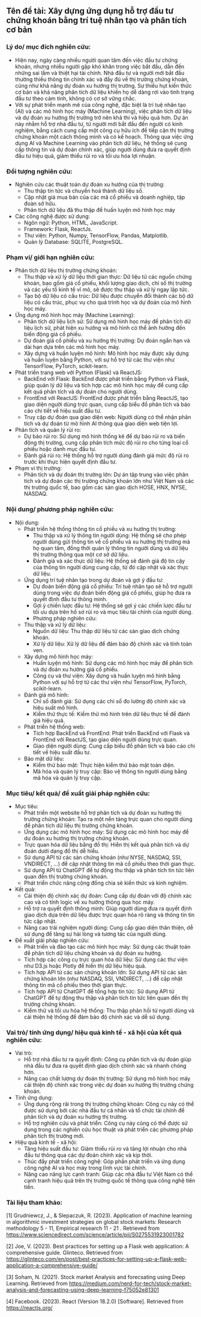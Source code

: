 ## Tên đề tài: Xây dựng ứng dụng hỗ trợ đầu tư chứng khoán bằng trí tuệ nhân tạo và phân tích cơ bản

### Lý do/ mục đích nghiên cứu:
- Hiện nay, ngày càng nhiều người quan tâm đến việc đầu tư chứng khoán, nhưng nhiều người gặp khó khăn trong việc bắt đầu, dẫn đến những sai lầm và thiệt hại tài chính. Nhà đầu tư và người mới bắt đầu thường thiếu thông tin chính xác và đầy đủ về thị trường chứng khoán, cũng như khả năng dự đoán xu hướng thị trường. Sự thiếu hụt kiến thức cơ bản và khả năng phân tích dữ liệu khiến họ dễ dàng rơi vào tình trạng đầu tư theo cảm tính, không có cơ sở vững chắc.
- Với sự phát triển mạnh mẽ của công nghệ, đặc biệt là trí tuệ nhân tạo (AI) và các mô hình học máy (Machine Learning), việc phân tích dữ liệu và dự đoán xu hướng thị trường trở nên khả thi và hiệu quả hơn. Dự án này nhằm hỗ trợ nhà đầu tư, từ người mới bắt đầu đến người có kinh nghiệm, bằng cách cung cấp một công cụ hữu ích để tiếp cận thị trường chứng khoán một cách thông minh và có kế hoạch. Thông qua việc ứng dụng AI và Machine Learning vào phân tích dữ liệu, hệ thống sẽ cung cấp thông tin và dự đoán chính xác, giúp người dùng đưa ra quyết định đầu tư hiệu quả, giảm thiểu rủi ro và tối ưu hóa lợi nhuận.
  
### Đối tượng nghiên cứu:
- Nghiên cứu các thuật toán dự đoán xu hướng của thị trường:
  + Thu thập tin tức và chuyển hoá thành dữ liệu số.
  + Cập nhật giá mua bán của các mã cổ phiếu và doanh nghiệp, tập đoàn sở hữu.
  + Phân tích dữ liệu đã thu thập để huấn luyện mô hình học máy
- Các công nghệ được sử dụng:
  + Ngôn ngữ: Python, HTML, JavaScript.
  + Framework: Flask, ReactJs.
  + Thư viện: Python, Numpy, TensorFlow, Pandas, Matplotlib.
  + Quản lý Database: SQLITE, PostgreSQL.
  
### Phạm vi/ giới hạn nghiên cứu:
- Phân tích dữ liệu thị trường chứng khoán:
  + Thu thập và xử lý dữ liệu thời gian thực: Dữ liệu từ các nguồn chứng khoán, bao gồm giá cổ phiếu, khối lượng giao dịch, chỉ số thị trường và các yếu tố kinh tế vĩ mô, sẽ được thu thập và xử lý ngay lập tức.
  + Tạo bộ dữ liệu có cấu trúc: Dữ liệu được chuyển đổi thành các bộ dữ liệu có cấu trúc, phục vụ cho quá trình học và dự đoán của mô hình học máy.
- Ứng dụng mô hình học máy (Machine Learning):
  + Phân tích dữ liệu lịch sử: Sử dụng mô hình học máy để phân tích dữ liệu lịch sử, phát hiện xu hướng và mô hình có thể ảnh hưởng đến biến động giá cổ phiếu.
  + Dự đoán giá cổ phiếu và xu hướng thị trường: Dự đoán ngắn hạn và dài hạn dựa trên các mô hình học máy.
  + Xây dựng và huấn luyện mô hình: Mô hình học máy được xây dựng và huấn luyện bằng Python, với sự hỗ trợ từ các thư viện như TensorFlow, PyTorch, scikit-learn.
- Phát triển trang web với Python (Flask) và ReactJS:
  + BackEnd với Flask: BackEnd được phát triển bằng Python và Flask, giúp quản lý dữ liệu và tích hợp các mô hình học máy để cung cấp kết quả phân tích và dự đoán cho người dùng.
  + FrontEnd với ReactJS: FrontEnd được phát triển bằng ReactJS, tạo giao diện người dùng trực quan, cung cấp biểu đồ phân tích và báo cáo chi tiết về hiệu suất đầu tư.
  + Truy cập dự đoán qua giao diện web: Người dùng có thể nhận phân tích và dự đoán từ mô hình AI thông qua giao diện web tiện lợi.
- Phân tích và quản lý rủi ro:
  + Dự báo rủi ro: Sử dụng mô hình thống kê để dự báo rủi ro và biến động thị trường, cung cấp phân tích mức độ rủi ro cho từng loại cổ phiếu hoặc danh mục đầu tư.
  + Đánh giá rủi ro: Hệ thống hỗ trợ người dùng đánh giá mức độ rủi ro trước khi thực hiện quyết định đầu tư.
- Phạm vi thị trường:
  + Phân tích và dự đoán thị trường lớn: Dự án tập trung vào việc phân tích và dự đoán các thị trường chứng khoán lớn như Việt Nam và các thị trường quốc tế, bao gồm các sàn giao dịch HOSE, HNX, NYSE, NASDAQ.
  
### Nội dung/ phương pháp nghiên cứu:
- Nội dung:
  + Phát triển hệ thống thông tin cổ phiếu và xu hướng thị trường:
    - Thu thập và xử lý thông tin người dùng: Hệ thống sẽ cho phép người dùng gửi thông tin về cổ phiếu và xu hướng thị trường mà họ quan tâm, đồng thời quản lý thông tin người dùng và dữ liệu thị trường thông qua một cơ sở dữ liệu.
    - Đánh giá và xác thực dữ liệu: Hệ thống sẽ đánh giá độ tin cậy của thông tin người dùng cung cấp, từ đó cập nhật và xác thực dữ liệu.
  + Ứng dụng trí tuệ nhân tạo trong dự đoán và gợi ý đầu tư:
    - Dự đoán biến động giá cổ phiếu: Trí tuệ nhân tạo sẽ hỗ trợ người dùng trong việc dự đoán biến động giá cổ phiếu, giúp họ đưa ra quyết định đầu tư thông minh.
    - Gợi ý chiến lược đầu tư: Hệ thống sẽ gợi ý các chiến lược đầu tư tối ưu dựa trên hồ sơ rủi ro và mục tiêu tài chính của người dùng.
    - Phương pháp nghiên cứu:
  + Thu thập và xử lý dữ liệu:
    - Nguồn dữ liệu: Thu thập dữ liệu từ các sàn giao dịch chứng khoán.
    - Xử lý dữ liệu: Xử lý dữ liệu để đảm bảo độ chính xác và tính toàn vẹn.
  + Xây dựng mô hình học máy:
    - Huấn luyện mô hình: Sử dụng các mô hình học máy để phân tích và dự đoán xu hướng giá cổ phiếu.
    - Công cụ và thư viện: Xây dựng và huấn luyện mô hình bằng Python với sự hỗ trợ từ các thư viện như TensorFlow, PyTorch, scikit-learn.
  + Đánh giá mô hình: 
    - Chỉ số đánh giá: Sử dụng các chỉ số đo lường độ chính xác và hiệu suất mô hình.
    - Kiểm thử thực tế: Kiểm thử mô hình trên dữ liệu thực tế để đánh giá hiệu quả.
  + Phát triển hệ thống web:
    - Tích hợp BackEnd và FrontEnd: Phát triển BackEnd với Flask và FrontEnd với ReactJS, tạo giao diện người dùng trực quan.
    - Giao diện người dùng: Cung cấp biểu đồ phân tích và báo cáo chi tiết về hiệu suất đầu tư.
  + Bảo mật dữ liệu:
    - Kiểm thử bảo mật: Thực hiện kiểm thử bảo mật toàn diện.
    - Mã hóa và quản lý truy cập: Bảo vệ thông tin người dùng bằng mã hóa và quản lý truy cập.
  
### Mục tiêu/ kết quả/ đề xuất giải pháp nghiên cứu:
  - Mục tiêu:
    + Phát triển một website hỗ trợ phân tích và dự đoán xu hướng thị trường chứng khoán: Tạo ra một nền tảng trực quan cho người dùng để phân tích dữ liệu thị trường chứng khoán.
    + Ứng dụng các mô hình học máy: Sử dụng các mô hình học máy để dự đoán xu hướng thị trường chứng khoán.
    + Trực quan hóa dữ liệu bằng đồ thị: Hiển thị kết quả phân tích và dự đoán dưới dạng đồ thị dễ hiểu.
    + Sử dụng API từ các sàn chứng khoán (như NYSE, NASDAQ, SSI, VNDIRECT, …) để cập nhật thông tin mã cổ phiếu theo thời gian thực.
    +  Sử dụng API từ ChatGPT để tự động thu thập và phân tích tin tức liên quan đến thị trường chứng khoán.
    + Phát triển chức năng cộng đồng chia sẻ kiến thức và kinh nghiệm.
  - Kết quả:
    + Cải thiện độ chính xác dự đoán: Cung cấp dự đoán với độ chính xác cao và có tính logic về xu hướng thông qua học máy.
    + Hỗ trợ ra quyết định thông minh: Giúp người dùng đưa ra quyết định giao dịch dựa trên dữ liệu được trực quan hóa rõ ràng và thông tin tin tức cập nhật.
    + Nâng cao trải nghiệm người dùng: Cung cấp giao diện thân thiện, dễ sử dụng để tăng sự hài lòng và tương tác của người dùng.
  - Đề xuất giải pháp nghiên cứu:
    + Phát triển và đào tạo các mô hình học máy: Sử dụng các thuật toán để phân tích dữ liệu chứng khoán và dự đoán xu hướng.
    + Tích hợp các công cụ trực quan hóa dữ liệu: Sử dụng các thư viện như D3.js hoặc Plotly để hiển thị dữ liệu hiệu quả.
    + Tích hợp API từ các sàn chứng khoán lớn: Sử dụng API từ các sàn chứng khoán lớn (như NASDAQ, SSI, VNDIRECT, …) để cập nhật thông tin mã cổ phiếu theo thời gian thực.
    + Tích hợp API từ ChatGPT để tổng hợp tin tức: Sử dụng API từ ChatGPT để tự động thu thập và phân tích tin tức liên quan đến thị trường chứng khoán.
    + Kiểm thử và tối ưu hóa hệ thống: Thu thập phản hồi từ người dùng và cải thiện hệ thống để đảm bảo độ chính xác và dễ sử dụng.
  
### Vai trò/ tính ứng dụng/ hiệu quả kinh tế - xã hội của kết quả nghiên cứu:
- Vai trò:
  + Hỗ trợ nhà đầu tư ra quyết định: Công cụ phân tích và dự đoán giúp nhà đầu tư đưa ra quyết định giao dịch chính xác và nhanh chóng hơn.
  + Nâng cao chất lượng dự đoán thị trường: Sử dụng mô hình học máy cải thiện độ chính xác trong việc dự đoán xu hướng thị trường chứng khoán.
- Tính ứng dụng:
  + Ứng dụng rộng rãi trong thị trường chứng khoán: Công cụ này có thể được sử dụng bởi các nhà đầu tư cá nhân và tổ chức tài chính để phân tích và dự đoán xu hướng thị trường.
  + Hỗ trợ nghiên cứu và phát triển: Công cụ này cũng có thể được sử dụng trong các nghiên cứu học thuật và phát triển các phương pháp phân tích thị trường mới.
- Hiệu quả kinh tế - xã hội:
  + Tăng hiệu suất đầu tư: Giảm thiểu rủi ro và tăng lợi nhuận cho nhà đầu tư thông qua các dự đoán chính xác và kịp thời.
  + Thúc đẩy phát triển công nghệ: Góp phần phát triển và ứng dụng công nghệ AI và học máy trong lĩnh vực tài chính.
  + Nâng cao năng lực cạnh tranh: Giúp các nhà đầu tư Việt Nam có thể cạnh tranh hiệu quả trên thị trường quốc tế thông qua công nghệ tiên tiến.

### Tài liệu tham khảo:
[1] Grudniewcz, J., & Slepaczuk, R. (2023). Application of machine learning in algorithmic investment strategies on global stock markets:  Research methodology 5 - 11, Empirical research 11 - 21 . Retrieved from https://www.sciencedirect.com/science/article/pii/S0275531923001782

[2] Joe, V. (2023). Best practices for setting up a Flask web application: A comprehensive guide. Glinteco. Retrieved from https://glinteco.com/en/post/best-practices-for-setting-up-a-flask-web-application-a-comprehensive-guide/

[3] Soham, N. (2021). Stock market Analysis and forecsating using Deep Learning. Retrieved from https://medium.com/nerd-for-tech/stock-market-analysis-and-forecasting-using-deep-learning-f75052e81301

[4] Facebook. (2023). React (Version 18.2.0) [Software]. Retrieved from https://reactjs.org/ 